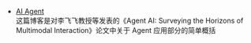 * [AI Agent](./ai-agent.md)  
这篇博客是对李飞飞教授等发表的《Agent AI: Surveying the Horizons of Multimodal Interaction》论文中关于 Agent 应用部分的简单概括